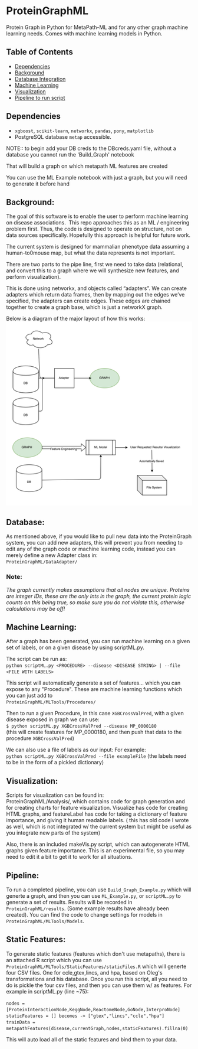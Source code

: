# ProteinGraphML

Protein Graph in Python for MetaPath-ML and for any other graph machine learning
needs. Comes with machine learning models in Python.

## Table of Contents  

* [Dependencies](#Dependencies)
* [Background](#Background)
* [Database Integration](#Database)  
* [Machine Learning](#MachineLearning)  
* [Visualization](#Vis)  
* [Pipeline to run script](#Pipeline)  


## <a name="Dependencies"/>Dependencies

* `xgboost`, `scikit-learn`, `networkx`, `pandas`, `pony`, `matplotlib`
*  PostgreSQL database `metap` accessible.


NOTE:: to begin add your DB creds to the DBcreds.yaml file, without a database you cannot run the 'Build_Graph' notebook

That will build a graph on which metapath ML features are created

You can use the ML Example notebook with just a graph, but you will need to generate it before hand



## <a name="Background"/>Background:

The goal of this software is to enable the user to perform machine learning on disease associations.
 This repo approaches this as an ML / engineering problem first. Thus, the code is designed to operate on structure, not on data sources specifically. Hopefully this approach is helpful for future work.

The current system is designed for mammalian phenotype data assuming a human-to0mouse map, but what the data represents is not important.

There are two parts to the pipe line, first we need to take data (relational, and convert this to a graph where we will synthesize new features, and perform visualization).

This is done using networkx, and objects called “adapters”. We can create adapters which return data frames, then by mapping out the edges we’ve specified, the adapters can create edges. These edges are chained together to create a graph base, which is just a networkX graph.

Below is a diagram of the major layout of how this works:
![alt text](MetapathDiagram.png)

## <a name="Database"/>Database:

As mentioned above, if you would like to pull new data into the ProteinGraph system, you can add new adapters, this will prevent you from needing to edit any of the graph code or machine learning code, instead you can merely define a new Adapter class in: <br>
`ProteinGraphML/DataAdapter/`
<br>

### Note:

<i>The graph currently makes assumptions that all nodes are unique. Proteins are integer IDs, these are the only Ints in the graph, the current protein logic counts on this being true, so make sure you do not violate this, otherwise calculations may be off!</i>


## <a name="MachineLearning"/>Machine Learning:

After a graph has been generated, you can run machine learning on a given set of labels, or on a given disease by using scriptML.py.

The script can be run as:<br>
`python scriptML.py <PROCEDURE> --disease <DISEASE STRING> | --file <FILE WITH LABELS>`<br>


This script will automatically generate a set of features... which you can expose to any "Procedure". These are machine learning functions which you can just add to <br>
`ProteinGraphML/MLTools/Procedures/`<br>

Then to run a given Procedure, in this case `XGBCrossValPred`, with a given disease exposed in graph we can use:<br>
`$ python scriptML.py XGBCrossValPred --disease MP_0000180`<br>
(this will create features for MP_0000180, and then push that data to the procedure `XGBCrossValPred`)

We can also use a file of labels as our input:
For example:<br>
`python scriptML.py XGBCrossValPred --file exampleFile`
(the labels need to be in the form of a pickled dictionary)

## <a name="Vis"/>Visualization:
Scripts for visualization can be found in: <br>ProteinGraphML/Analysis/, which contains code for graph generation and for creating charts for feature visualization. Visualize has code for creating HTML graphs, and featureLabel has code for taking a dictionary of feature importance, and giving it human readable labels.
( this has old code I wrote as well, which is not integrated w/ the current system but might be useful as you integrate new parts of the system)

Also, there is an included makeVis.py script, which can autogenerate HTML graphs given feature importance. This is an experimental file, so you may need to edit it a bit to get it to work for all situations.


## <a name="Pipeline"/>Pipeline:
To run a completed pipeline, you can use `Build_Graph_Example.py` which will generte a graph, and then you can use `ML_Example.py`, or `scriptML.py` to generate a set of results. Results will be recorded in `ProteinGraphML/results`. (Some example results have already been created). You can find the code to change settings for models in `ProteinGraphML/MLTools/Models`.



## <a name="Static"/>Static Features:
To generate static features (features which don't use metapaths), there is an attached R script which you can use `ProteinGraphML/MLTools/StaticFeatures/staticFiles.R` which will generte four CSV files. One for ccle,gtex,lincs, and hpa, based on Oleg's transformations and his database.
Once you run this script, all you need to do is pickle the four csv files, and then you can use them w/ as features. For example in scriptML.py (line ~75): <br>

`nodes = [ProteinInteractionNode,KeggNode,ReactomeNode,GoNode,InterproNode]`<br>
`staticFeatures = [] becomes -> ["gtex","lincs","ccle","hpa"]`<br>
`trainData = metapathFeatures(disease,currentGraph,nodes,staticFeatures).fillna(0)`<br>


This will auto load all of the static features and bind them to your data.
